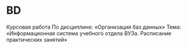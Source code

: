 # BD
Курсовая работа
По дисциплине: «Организация баз данных»
Тема: «Информационная система учебного отдела ВУЗа. Расписание практических занятий»
